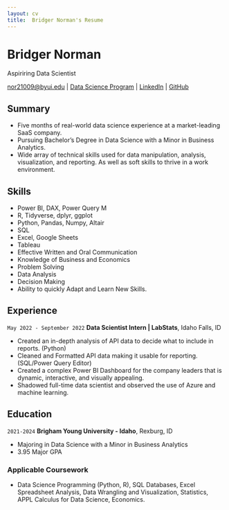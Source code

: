 ```yaml
---
layout: cv
title:  Bridger Norman's Resume
---
```

# Bridger Norman
Aspiriring Data Scientist

<div id="webaddress">
<a href="nor21009@byui.edu">nor21009@byui.edu</a>
| <a href="https://byuidatascience.github.io/development.html">Data Science Program</a>
| <a href="https://www.linkedin.com/in/bridger-norman-3215b1242/">LinkedIn</a>
| <a href="https://github.com/bridger-norman/Norman-Resume">GitHub</a>
</div>

<!-- https://www.monique.tech/the-art-of-markdown -->

## Summary

- 	Five months of real-world data science experience at a market-leading SaaS company.
- Pursuing Bachelor’s Degree in Data Science with a Minor in Business Analytics.
- Wide array of technical skills used for data manipulation, analysis, visualization, and reporting. As well as soft skills to thrive in a work environment.

## Skills
-	Power BI, DAX, Power Query M
-	R, Tidyverse, dplyr, ggplot
-	Python, Pandas, Numpy, Altair
-	SQL
-	Excel, Google Sheets
-	Tableau
-	Effective Written and Oral Communication
-	Knowledge of Business and Economics
-	Problem Solving
-	Data Analysis
-	Decision Making
-	Ability to quickly Adapt and Learn New Skills.

## Experience

`May 2022 - September 2022`
__Data Scientist Intern | LabStats__, Idaho Falls, ID

- Created an in-depth analysis of API data to decide what to include in reports. (Python)
- Cleaned and Formatted API data making it usable for reporting. (SQL/Power Query Editor)
- 	Created a complex Power BI Dashboard for the company leaders that is dynamic, interactive, and visually appealing. 
- Shadowed full-time data scientist and observed the use of Azure and machine learning.

## Education

`2021-2024`
__Brigham Young University - Idaho__, Rexburg, ID
- Majoring in Data Science with a Minor in Business Analytics
- 3.95 Major GPA
### Applicable Coursework 
- Data Science Programming (Python, R), SQL Databases, Excel Spreadsheet Analysis, Data Wrangling and Visualization, Statistics, APPL Calculus for Data Science, Economics. 






<!-- ### Footer

Last updated: May 2013 -->


